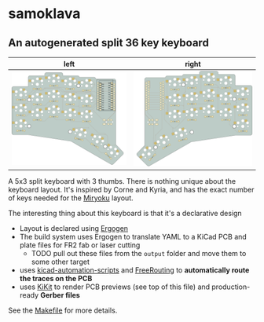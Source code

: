 # samoklava
## An autogenerated split 36 key keyboard

left | right
-|-
![left](output/routed_pcbs/board-front.png) | ![right](output/routed_pcbs/board-back.png)

A 5x3 split keyboard with 3 thumbs. There is nothing unique about the keyboard layout. It's inspired by Corne and Kyria, and
has the exact number of keys needed for the [Miryoku](https://github.com/manna-harbour/miryoku) layout.

The interesting thing about this keyboard is that it's a declarative design
* Layout is declared using [Ergogen](https://github.com/mrzealot/ergogen/)
* The build system uses Ergogen to translate YAML to a KiCad PCB and plate files for FR2 fab or laser cutting
  * TODO pull out these files from the `output` folder and move them to some other target
* uses [kicad-automation-scripts](https://github.com/productize/kicad-automation-scripts) and [FreeRouting](https://github.com/freerouting/freerouting) to **automatically route the traces on the PCB**
* uses [KiKit](https://github.com/yaqwsx/KiKit) to render PCB previews (see top of this file) and production-ready **Gerber files**

See the [Makefile](Makefile) for more details.
